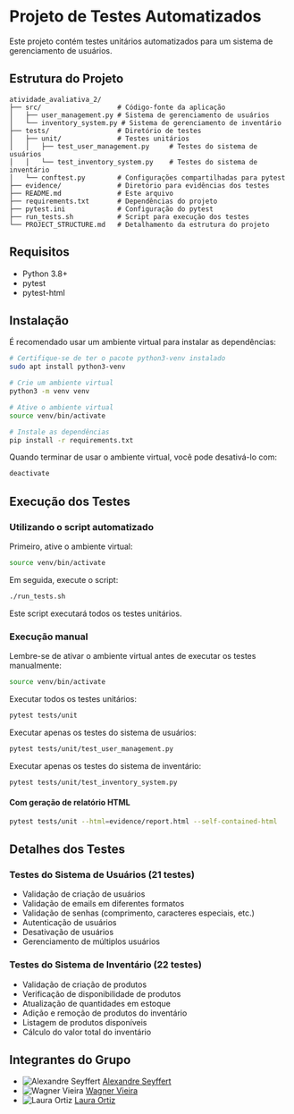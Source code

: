 # Projeto de Testes Automatizados

Este projeto contém testes unitários automatizados para um sistema de gerenciamento de usuários.

## Estrutura do Projeto

```
atividade_avaliativa_2/
├── src/                   # Código-fonte da aplicação
│   ├── user_management.py # Sistema de gerenciamento de usuários
│   └── inventory_system.py # Sistema de gerenciamento de inventário
├── tests/                 # Diretório de testes
│   ├── unit/              # Testes unitários
│   │   ├── test_user_management.py     # Testes do sistema de usuários
│   │   └── test_inventory_system.py    # Testes do sistema de inventário
│   └── conftest.py        # Configurações compartilhadas para pytest
├── evidence/              # Diretório para evidências dos testes
├── README.md              # Este arquivo
├── requirements.txt       # Dependências do projeto
├── pytest.ini             # Configuração do pytest
├── run_tests.sh           # Script para execução dos testes
└── PROJECT_STRUCTURE.md   # Detalhamento da estrutura do projeto
```

## Requisitos

- Python 3.8+
- pytest
- pytest-html

## Instalação

É recomendado usar um ambiente virtual para instalar as dependências:

```bash
# Certifique-se de ter o pacote python3-venv instalado
sudo apt install python3-venv

# Crie um ambiente virtual
python3 -m venv venv

# Ative o ambiente virtual
source venv/bin/activate

# Instale as dependências
pip install -r requirements.txt
```

Quando terminar de usar o ambiente virtual, você pode desativá-lo com:
```bash
deactivate
```

## Execução dos Testes

### Utilizando o script automatizado

Primeiro, ative o ambiente virtual:
```bash
source venv/bin/activate
```

Em seguida, execute o script:
```bash
./run_tests.sh
```
Este script executará todos os testes unitários.

### Execução manual

Lembre-se de ativar o ambiente virtual antes de executar os testes manualmente:
```bash
source venv/bin/activate
```

Executar todos os testes unitários:
```bash
pytest tests/unit
```

Executar apenas os testes do sistema de usuários:
```bash
pytest tests/unit/test_user_management.py
```

Executar apenas os testes do sistema de inventário:
```bash
pytest tests/unit/test_inventory_system.py
```

#### Com geração de relatório HTML
```bash
pytest tests/unit --html=evidence/report.html --self-contained-html
```

## Detalhes dos Testes

### Testes do Sistema de Usuários (21 testes)
- Validação de criação de usuários
- Validação de emails em diferentes formatos
- Validação de senhas (comprimento, caracteres especiais, etc.)
- Autenticação de usuários
- Desativação de usuários
- Gerenciamento de múltiplos usuários

### Testes do Sistema de Inventário (22 testes)
- Validação de criação de produtos
- Verificação de disponibilidade de produtos
- Atualização de quantidades em estoque
- Adição e remoção de produtos do inventário
- Listagem de produtos disponíveis
- Cálculo do valor total do inventário

## Integrantes do Grupo
- ![Alexandre Seyffert](https://avatars.githubusercontent.com/u/79027790?v=4&s=50) [Alexandre Seyffert](https://github.com/Alexseyf)
- ![Wagner Vieira](https://avatars.githubusercontent.com/u/165597457?v=4&s=50) [Wagner Vieira](https://github.com/Wagner-V1eira)
- ![Laura Ortiz](https://avatars.githubusercontent.com/u/173370106?v=4&s=50) [Laura Ortiz](https://github.com/OrtizLaura)
